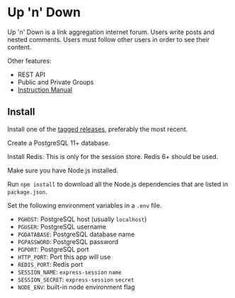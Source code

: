 # Up 'n' Down

Up 'n' Down is a link aggregation internet forum. Users write posts and nested comments. Users must follow other users in order to see their content.

Other features:

* REST API
* Public and Private Groups
* [Instruction Manual](https://www.peachesnstink.com/manual)

## Install

Install one of the [tagged releases](https://github.com/omgimalexis/up-n-down/releases), preferably the most recent.

Create a PostgreSQL 11+ database.

Install Redis. This is only for the session store. Redis 6+ should be used.

Make sure you have Node.js installed. 

Run `npm install` to download all the Node.js dependencies that are listed in `package.json`.

Set the following environment variables in a `.env` file.

* `PGHOST`: PostgreSQL host (usually `localhost`)
* `PGUSER`: PostgreSQL username
* `PGDATABASE`: PostgreSQL database name
* `PGPASSWORD`: PostgreSQL password
* `PGPORT`: PostgreSQL port
* `HTTP_PORT`: Port this app will use
* `REDIS_PORT`: Redis port
* `SESSION_NAME`: `express-session` `name`
* `SESSION_SECRET`: `express-session` `secret`
* `NODE_ENV`: built-in node environment flag
